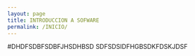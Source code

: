 ```yaml
---
layout: page
title: INTRODUCCION A SOFWARE
permalink: /INICIO/
---
```

#DHDFSDBFSDBFJHSDHBSD
SDFSDSIDFHGBSDKFDSKJDSF
